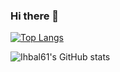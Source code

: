 ### Hi there 👋

<!--
**ihbal61/ihbal61** is a ✨ _special_ ✨ repository because its `README.md` (this file) appears on your GitHub profile.

Here are some ideas to get you started:

- 🔭 I’m currently working on ...
- 🌱 I’m currently learning ...
- 👯 I’m looking to collaborate on ...
- 🤔 I’m looking for help with ...
- 💬 Ask me about ...
- 📫 How to reach me: ...
- 😄 Pronouns: ...
- ⚡ Fun fact: ...
-->
[![Top Langs](https://github-readme-stats.vercel.app/api/top-langs/?username=ihbal61)](https://github.com/ihbal61/github-readme-stats)

![Ihbal61's GitHub stats](https://github-readme-stats.vercel.app/api?username=ihbal61&show_icons=true&theme=tokyonight)
